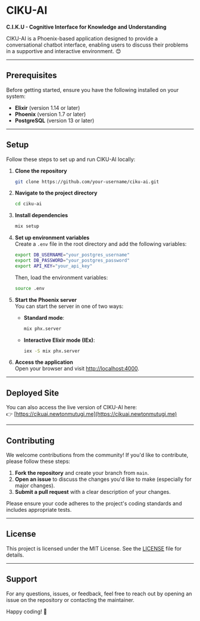 # CIKU-AI  

**C.I.K.U - Cognitive Interface for Knowledge and Understanding**  

CIKU-AI is a Phoenix-based application designed to provide a conversational chatbot interface, enabling users to discuss their problems in a supportive and interactive environment. 😊  

---

## Prerequisites  

Before getting started, ensure you have the following installed on your system:  

- **Elixir** (version 1.14 or later)  
- **Phoenix** (version 1.7 or later)  
- **PostgreSQL** (version 13 or later)  

---

## Setup  

Follow these steps to set up and run CIKU-AI locally:  

1. **Clone the repository**  
   ```bash
   git clone https://github.com/your-username/ciku-ai.git
   ```

2. **Navigate to the project directory**  
   ```bash
   cd ciku-ai
   ```

3. **Install dependencies**  
   ```bash
   mix setup
   ```

4. **Set up environment variables**  
   Create a `.env` file in the root directory and add the following variables:  
   ```bash
   export DB_USERNAME="your_postgres_username"
   export DB_PASSWORD="your_postgres_password"
   export API_KEY="your_api_key"
   ```  
   Then, load the environment variables:  
   ```bash
   source .env
   ```

5. **Start the Phoenix server**  
   You can start the server in one of two ways:  
   - **Standard mode**:  
     ```bash
     mix phx.server
     ```  
   - **Interactive Elixir mode (IEx)**:  
     ```bash
     iex -S mix phx.server
     ```  

6. **Access the application**  
   Open your browser and visit [http://localhost:4000](http://localhost:4000).  

---

## Deployed Site  

You can also access the live version of CIKU-AI here:  
👉 [https://cikuai.newtonmutugi.me](https://cikuai.newtonmutugi.me)  

---

## Contributing  

We welcome contributions from the community! If you'd like to contribute, please follow these steps:  

1. **Fork the repository** and create your branch from `main`.  
2. **Open an issue** to discuss the changes you'd like to make (especially for major changes).  
3. **Submit a pull request** with a clear description of your changes.  

Please ensure your code adheres to the project's coding standards and includes appropriate tests.  

---

## License  

This project is licensed under the MIT License. See the [LICENSE](LICENSE) file for details.  

---

## Support  

For any questions, issues, or feedback, feel free to reach out by opening an issue on the repository or contacting the maintainer.  

Happy coding! 🚀

